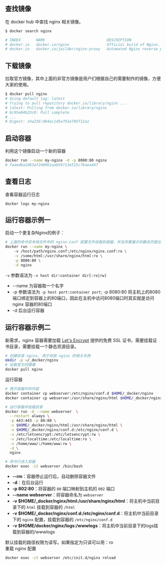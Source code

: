 
## 查找镜像

在 docker hub 中查找 nginx 相关镜像。

```bash
$ docker search nginx

# INDEX       NAME                            DESCRIPTION                                     STARS     OFFICIAL   AUTOMATED
# docker.io   docker.io/nginx                 Official build of Nginx.                        7006      [OK]
# docker.io   docker.io/jwilder/nginx-proxy   Automated Nginx reverse proxy for docker c...   1137                 [OK]
```

## 下载镜像

拉取官方镜像，其中上面的非官方镜像是用户们根据自己的需要制作的镜像，方便大家的使用。

```bash
$ docker pull nginx
# Using default tag: latest
# Trying to pull repository docker.io/library/nginx ...
# latest: Pulling from docker.io/library/nginx
# bc95e04b23c0: Pull complete
# ...
# Digest: sha256:004ac1d5e791e705f12a1
```

## 启动容器

利用这个镜像启动一个新的容器

```bash
docker run --name my-nginx -d -p 8080:80 nginx
# faaed6a2d63af248961aab59713e515c76aea447
```

## 查看日志

查看容器运行日志

```
docker logs my-nginx
```

## 运行容器示例一

启动一个更复杂Nginx的例子：

```bash
# 上面的命令将本地文件中的 nginx.conf 配置文件挂载到容器，并且将要展示的静态页面也挂载到容器。
docker run --name my-nginx \ 
    -v /host/path/nginx.conf:/etc/nginx/nginx.conf:ro \
    -v /some/html:/usr/share/nginx/html:ro \
    -p 8080:80 \
    -d nginx
```

`-v` 参数语法为 `-v host dir:container dir[:ro|rw]`

- --name 为容器取一个名字
- -p 参数语法为 `-p host port:container port`; -p 8080:80 将主机上的8080端口绑定到容器上的80端口，因此在主机中访问8080端口时其实就是访问 nginx 容器的80端口
- -d 后台运行容器

## 运行容器示例二

新需求，nginx 容器需要加载 [Let's Encrypt](https://www.sslforfree.com/) 提供的免费 SSL 证书，需要挂载证书目录，需要挂载一个静态资源目录。

```bash
# 创建目录 nginx, 用于存放 nginx 的相关东西
mkdir -p ~/_docker/nginx
# 拉取官方的镜像
docker pull nginx
```

运行容器

```bash
# 拷贝容器中的内容
docker container cp webserver:/etc/nginx/conf.d $HOME/_docker/nginx
docker container cp webserver:/usr/share/nginx/html $HOME/_docker/nginx

# 运行容器并挂载目录
docker run -d --name webserver  \
  --restart always \
  -p 443:443 -p 80:80 \
  -v $HOME/_docker/nginx/html:/usr/share/nginx/html \
  -v $HOME/_docker/nginx/conf.d:/etc/nginx/conf.d \
  -v /etc/letsencrypt:/etc/letsencrypt:rw \
  -v /etc/localtime:/etc/localtime:ro \
  -v /home/www/:/home/www:rw \
  -d \
  nginx

# 命令行进入容器
docker exec -it webserver /bin/bash
```

- **--rm**：容器停止运行后，自动删除容器文件
- **-d**：在后台运行
- **-p 802:80**：将容器的 `80` 端口映射到主机的 `802` 端口
- **--name webserver**：将容器命名为 `webserver`
- **-v $HOME/_docker/nginx/html:/usr/share/nginx/html**：将主机中当前目录下的 `html` 挂载到容器的 `/html` 
- **-v $HOME/_docker/nginx/conf.d:/etc/nginx/conf.d**：将主机中当前目录下的 `nginx` 配置，挂载到容器的 `/etc/nginx/conf.d`
- **-v $HOME/docker/nginx/logs:/wwwlogs**：将主机中当前目录下的logs挂载到容器的/wwwlogs

默认挂载的路径权限为读写。如果指定为只读可以用：ro   
重载 nginx 配置

```bash
docker exec -it webserver /etc/init.d/nginx reload
```
